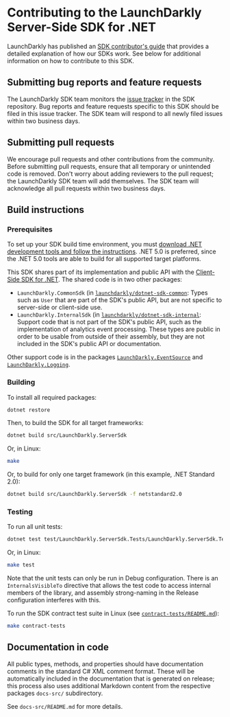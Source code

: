 # Contributing to the LaunchDarkly Server-Side SDK for .NET

LaunchDarkly has published an [SDK contributor's guide](https://docs.launchdarkly.com/sdk/concepts/contributors-guide) that provides a detailed explanation of how our SDKs work. See below for additional information on how to contribute to this SDK.

## Submitting bug reports and feature requests

The LaunchDarkly SDK team monitors the [issue tracker](https://github.com/launchdarkly/dotnet-core/issues) in the SDK repository. Bug reports and feature requests specific to this SDK should be filed in this issue tracker. The SDK team will respond to all newly filed issues within two business days.
 
## Submitting pull requests
 
We encourage pull requests and other contributions from the community. Before submitting pull requests, ensure that all temporary or unintended code is removed. Don't worry about adding reviewers to the pull request; the LaunchDarkly SDK team will add themselves. The SDK team will acknowledge all pull requests within two business days.

## Build instructions
 
### Prerequisites

To set up your SDK build time environment, you must [download .NET development tools and follow the instructions](https://dotnet.microsoft.com/download). .NET 5.0 is preferred, since the .NET 5.0 tools are able to build for all supported target platforms.

This SDK shares part of its implementation and public API with the [Client-Side SDK for .NET](../client). The shared code is in two other packages:

* `LaunchDarkly.CommonSdk` (in [`launchdarkly/dotnet-sdk-common`](https://github.com/launchdarkly/dotnet-sdk-common): Types such as `User` that are part of the SDK's public API, but are not specific to server-side or client-side use.
* `LaunchDarkly.InternalSdk` (in [`launchdarkly/dotnet-sdk-internal`](https://github.com/launchdarkly/dotnet-sdk-internal): Support code that is not part of the SDK's public API, such as the implementation of analytics event processing. These types are public in order to be usable from outside of their assembly, but they are not included in the SDK's public API or documentation.

Other support code is in the packages [`LaunchDarkly.EventSource`](https://github.com/launchdarkly/dotnet-eventsource) and [`LaunchDarkly.Logging`](https://github.com/launchdarkly/dotnet-logging).

### Building
 
To install all required packages:

```bash
dotnet restore
```

Then, to build the SDK for all target frameworks:

```bash
dotnet build src/LaunchDarkly.ServerSdk
```

Or, in Linux:

```bash
make
```

Or, to build for only one target framework (in this example, .NET Standard 2.0):

```bash
dotnet build src/LaunchDarkly.ServerSdk -f netstandard2.0
```

### Testing
 
To run all unit tests:

```bash
dotnet test test/LaunchDarkly.ServerSdk.Tests/LaunchDarkly.ServerSdk.Tests.csproj
```

Or, in Linux:

```bash
make test
```

Note that the unit tests can only be run in Debug configuration. There is an `InternalsVisibleTo` directive that allows the test code to access internal members of the library, and assembly strong-naming in the Release configuration interferes with this.

To run the SDK contract test suite in Linux (see [`contract-tests/README.md`](./contract-tests/README.md)):

```bash
make contract-tests
```

## Documentation in code

All public types, methods, and properties should have documentation comments in the standard C# XML comment format. These will be automatically included in the documentation that is generated on release; this process also uses additional Markdown content from the respective packages `docs-src/` subdirectory.

See `docs-src/README.md` for more details.
